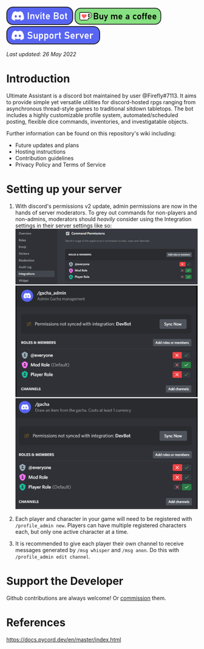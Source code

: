 <a href='https://discord.com/api/oauth2/authorize?client_id=517165856933937153&permissions=275146411008&scope=bot+applications.commands' target='_blank'><img height='36' style='border:0px;height:48px;' src='./images/badge-invite.png' border='0' alt='Buy Me a Coffee at ko-fi.com' /></a>
<a href='https://ko-fi.com/X8X4C9DD1' target='_blank'><img height='36' style='border:0px;height:48px;' src='./images/badge-donation.png' border='0' alt='Invite to your server' /></a>
<a href='https://discord.gg/VZYKBptWFJ' target='_blank'><img height='36' style='border:0px;height:48px;' src='./images/badge-server.png' border='0' alt='Support server' /></a>

*Last updated: 26 May 2022*

# Introduction
Ultimate Assistant is a discord bot maintained by user @Firefly#7113. It aims to provide simple yet versatile utilities for discord-hosted rpgs ranging from asynchronous thread-style games to traditional sitdown tabletops. The bot includes a highly customizable profile system, automated/scheduled posting, flexible dice commands, inventories, and investigatable objects. 

Further information can be found on this repository's wiki including:
* Future updates and plans
* Hosting instructions
* Contribution guidelines 
* Privacy Policy and Terms of Service


# Setting up your server
1. With discord's permissions v2 update, admin permissions are now in the hands of server moderators. To grey out commands for non-players and non-admins, moderators should *heavily* consider using the Integration settings in their server settings like so:
![ex 1](./images/perms_example1.PNG)
![ex 2](./images/perms_example2.PNG)
![ex 3](./images/perms_example3.PNG)

2. Each player and character in your game will need to be registered with `/profile_admin new`. Players can have multiple registered characters each, but only one active character at a time.

3. It is recommended to give each player their own channel to receive messages generated by `/msg whisper` and `/msg anon`. Do this with `/profile_admin edit channel`.


# Support the Developer
Github contributions are always welcome! Or [commission](https://docs.google.com/document/d/1kM7qFBWqGsHktgrQHdCSf0HYJCfrTAa9MVsGPE8xF6A/edit?usp=sharing) them.

# References
https://docs.pycord.dev/en/master/index.html
